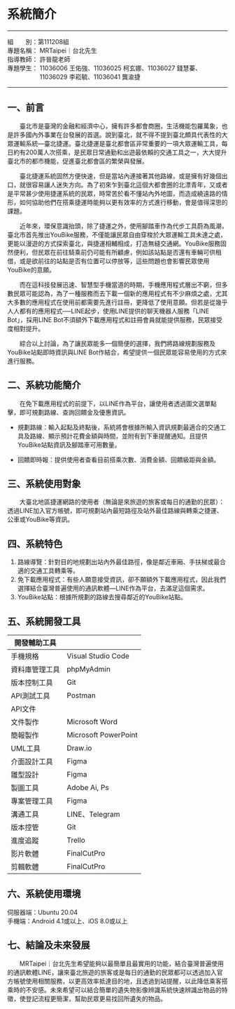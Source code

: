 # 系統簡介
---
組&emsp;&emsp;別：第111208組 <br/>
專題名稱： MRTaipei｜台北先生 <br/>
指導教師： 許晉龍老師 <br/>
專題學生： 11036006 王佑強、11036025 柯玄娜、11036027 錢慧蓁、 <br/>
　　　　　 11036029 李崧毓、11036041 龔渝捷

---
## 一、前言
&emsp;&emsp;臺北市是臺灣的金融和經濟中心，擁有許多都會商圈，生活機能包羅萬象，也是許多國內外事業在台發展的首選。說到臺北，就不得不提到臺北頗具代表性的大眾運輸系統—臺北捷運。臺北捷運是臺北都會區非常重要的一項大眾運輸工具，每日約有200萬人次搭乘，是民眾日常通勤和出遊最依賴的交通工具之一，大大提升臺北市的都市機能，促進臺北都會區的繁榮與發展。


&emsp;&emsp;臺北捷運系統固然方便快速，但是當站內連接著其他路線，或是擁有好幾個出口，就很容易讓人迷失方向。為了初來乍到臺北這個大都會圈的北漂青年，又或者是平常甚少使用捷運系統的民眾，時常苦於看不懂站內外地圖，而造成繞遠路的情形，如何協助他們在搭乘捷運時能夠以更有效率的方式進行移動，會是值得深思的課題。


&emsp;&emsp;近年來，環保意識抬頭，除了捷運之外，使用腳踏車作為代步工具蔚為風潮，臺北市首先推出YouBike服務，不僅能讓民眾自由穿梭於大眾運輸工具未達之處，更能以漫遊的方式探索臺北，與捷運相輔相成，打造無縫交通網。YouBike服務固然便利，但民眾在前往騎乘前仍可能有所顧慮，例如該站點是否還有車輛可供租借，或是欲前往的站點是否有位置可以停放等，這些問題也會影響民眾使用YouBike的意願。


&emsp;&emsp;而在這科技發展迅速、智慧型手機當道的時期，手機應用程式層出不窮，但多數民眾可能認為，為了一種服務而去下載一個新的應用程式有不少麻煩之處，尤其大多數的應用程式在使用前都需要先進行註冊，更降低了使用意願。但若是從幾乎人人都有的應用程式──LINE起步，使用LINE提供的聊天機器人服務「LINE Bot」，採用LINE Bot不須額外下載應用程式和註冊會員就能提供服務，民眾接受度相對提升。


&emsp;&emsp;綜合以上討論，為了讓民眾能多一個簡便的選擇，我們將路線規劃服務及YouBike站點即時資訊與LINE Bot作結合，希望提供一個民眾能容易使用的方式來進行服務。


## 二、系統功能簡介
&emsp;&emsp;在免下載應用程式的前提下，以LINE作為平台，讓使用者透過圖文選單點擊，即可規劃路線、查詢回饋金及優惠資訊。

* 規劃路線：輸入起點及終點後，系統將會根據所輸入資訊規劃最適合的交通工具及路線、顯示預計花費金額與時間，並附有到下車提醒通知。且提供YouBike站點資訊及腳踏車可用數量。

* 回饋即時報：提供使用者查看目前搭乘次數、消費金額、回饋級距與金額。


## 三、系統使用對象
&emsp;&emsp;大臺北地區捷運網路的使用者（無論是來旅遊的旅客或每日的通勤的民眾）：透過LINE加入官方帳號，即可規劃站內最短路徑及站外最佳路線與轉乘之捷運、公車或YouBike等資訊。

## 四、系統特色
  1. 路線導覽：針對目的地規劃出站內外最佳路徑，像是鄰近車廂、手扶梯或最合適的交通工具轉乘等。<br/>
  2. 免下載應用程式：有些人願意接受資訊，卻不願額外下載應用程式，因此我們選擇結合臺灣普遍使用的通訊軟體—LINE作為平台，去滿足這個需求。<br/>
  3. YouBike站點：根據所規劃的路線去搜尋鄰近的YouBike站點。<br/>


## 五、系統開發工具
| 開發輔助工具      |  |
| -               | -|
| 手機規格         | Visual Studio Code   |
| 資料庫管理工具    | phpMyAdmin           |
| 版本控制工具      | Git                  |
| API測試工具      | Postman              |
| API文件         |  |
| 文件製作         | Microsoft Word       |
| 簡報製作         | Microsoft PowerPoint |
| UML工具         |  Draw.io             |
| 介面設計工具      | Figma               |
| 雛型設計         | Figma                |
| 製圖工具         | Adobe Ai, Ps         |
| 專案管理工具      | Figma                |
| 溝通工具         | LINE、Telegram        |
| 版本控管         | Git                  |
| 進度追蹤         | Trello               |
| 影片軟體         | FinalCutPro          |
| 剪輯軟體         | FinalCutPro          |

## 六、系統使用環境
伺服器端：Ubuntu 20.04 <br/>
手機端：Android 4.1或以上、iOS 8.0或以上

## 七、結論及未來發展
&emsp;&emsp;MRTaipei｜台北先生希望能夠以最簡單且最實用的功能，結合臺灣普遍使用的通訊軟體LINE，讓來臺北旅遊的旅客或是每日的通勤的民眾都可以透過加入官方帳號使用相關服務，以更高效率抵達目的地，且透過到站提醒，以此降低乘客搭乘時的不安感。未來希望可以結合簡單的遺失物影像辨識系統快速辨識出物品的特徵，使登記流程更簡潔，幫助民眾更易找回所遺失的物品。

